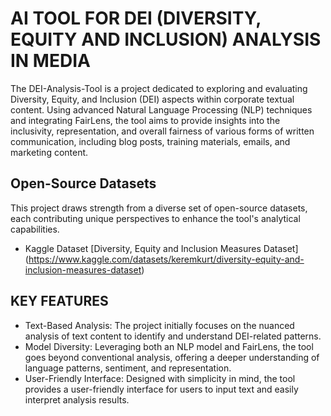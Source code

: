 # AI TOOL FOR DEI (DIVERSITY, EQUITY AND INCLUSION) ANALYSIS IN MEDIA
The DEI-Analysis-Tool is a project dedicated to exploring and evaluating Diversity, Equity, and Inclusion (DEI) aspects within corporate textual content. Using advanced Natural Language Processing (NLP) techniques and integrating FairLens, the tool aims to provide insights into the inclusivity, representation, and overall fairness of various forms of written communication, including blog posts, training materials, emails, and marketing content.
## Open-Source Datasets
This project draws strength from a diverse set of open-source datasets, each contributing unique perspectives to enhance the tool's analytical capabilities. 
- Kaggle Dataset [Diversity, Equity and Inclusion Measures Dataset] (https://www.kaggle.com/datasets/keremkurt/diversity-equity-and-inclusion-measures-dataset)

## KEY FEATURES
- Text-Based Analysis: The project initially focuses on the nuanced analysis of text content to identify and understand DEI-related patterns.
- Model Diversity: Leveraging both an NLP model and FairLens, the tool goes beyond conventional analysis, offering a deeper understanding of language patterns, sentiment, and representation.
- User-Friendly Interface: Designed with simplicity in mind, the tool provides a user-friendly interface for users to input text and easily interpret analysis results.
  

